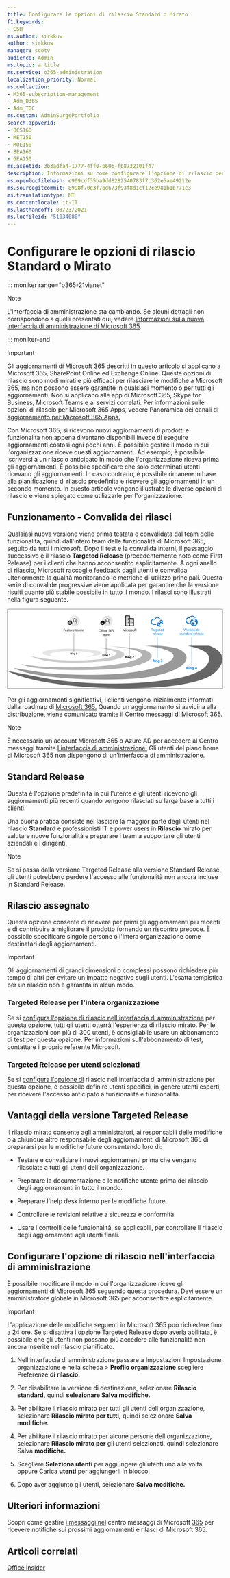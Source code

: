```yaml
---
title: Configurare le opzioni di rilascio Standard o Mirato
f1.keywords:
- CSH
ms.author: sirkkuw
author: sirkkuw
manager: scotv
audience: Admin
ms.topic: article
ms.service: o365-administration
localization_priority: Normal
ms.collection:
- M365-subscription-management
- Adm_O365
- Adm_TOC
ms.custom: AdminSurgePortfolio
search.appverid:
- BCS160
- MET150
- MOE150
- BEA160
- GEA150
ms.assetid: 3b3adfa4-1777-4ff0-b606-fb8732101f47
description: Informazioni su come configurare l'opzione di rilascio per gli aggiornamenti di nuovi prodotti e funzionalità nell'interfaccia di amministrazione di Microsoft 365.
ms.openlocfilehash: e909cdf35ba9dd8282540783f7c362e5ae49212e
ms.sourcegitcommit: 8998f70d3f7bd673f93f8d1cf12ce981b1b771c3
ms.translationtype: MT
ms.contentlocale: it-IT
ms.lasthandoff: 03/23/2021
ms.locfileid: "51034080"
---
```

# <a name="set-up-the-standard-or-targeted-release-options"></a>Configurare le opzioni di rilascio Standard o Mirato

::: moniker range="o365-21vianet"

> [!NOTE]
> L'interfaccia di amministrazione sta cambiando. Se alcuni dettagli non corrispondono a quelli presentati qui, vedere [Informazioni sulla nuova interfaccia di amministrazione di Microsoft 365](../microsoft-365-admin-center-preview.md?preserve-view=true&view=o365-21vianet).

::: moniker-end

> [!IMPORTANT]
> Gli aggiornamenti di Microsoft 365 descritti in questo articolo si applicano a Microsoft 365, SharePoint Online ed Exchange Online. Queste opzioni di rilascio sono modi mirati e più efficaci per rilasciare le modifiche a Microsoft 365, ma non possono essere garantite in qualsiasi momento o per tutti gli aggiornamenti. Non si applicano alle app di Microsoft 365, Skype for Business, Microsoft Teams e ai servizi correlati. Per informazioni sulle opzioni di rilascio per Microsoft 365 Apps, vedere Panoramica dei canali di [aggiornamento per Microsoft 365 Apps.](/deployoffice/overview-update-channels)

Con Microsoft 365, si ricevono nuovi aggiornamenti di prodotti e funzionalità non appena diventano disponibili invece di eseguire aggiornamenti costosi ogni pochi anni. È possibile gestire il modo in cui l'organizzazione riceve questi aggiornamenti. Ad esempio, è possibile iscriversi a un rilascio anticipato in modo che l'organizzazione riceva prima gli aggiornamenti. È possibile specificare che solo determinati utenti ricevano gli aggiornamenti. In caso contrario, è possibile rimanere in base alla pianificazione di rilascio predefinita e ricevere gli aggiornamenti in un secondo momento. In questo articolo vengono illustrate le diverse opzioni di rilascio e viene spiegato come utilizzarle per l'organizzazione.

## <a name="how-it-works---release-validation"></a>Funzionamento - Convalida dei rilasci

Qualsiasi nuova versione viene prima testata e convalidata dal team delle funzionalità, quindi dall'intero team delle funzionalità di Microsoft 365, seguito da tutti i microsoft. Dopo il test e la convalida interni, il passaggio successivo è il rilascio **Targeted Release** (precedentemente noto come First Release) per i clienti che hanno acconsentito esplicitamente. A ogni anello di rilascio, Microsoft raccoglie feedback dagli utenti e convalida ulteriormente la qualità monitorando le metriche di utilizzo principali. Questa serie di convalide progressive viene applicata per garantire che la versione risulti quanto più stabile possibile in tutto il mondo. I rilasci sono illustrati nella figura seguente. 
  
![Rilasciare gli anelli di convalida per Microsoft 365](../../media/73611ed3-2d8c-4e7b-8074-9f03b239f9ed.png)
  
Per gli aggiornamenti significativi, i clienti vengono inizialmente informati dalla roadmap di [Microsoft 365.](https://products.office.com/business/office-365-roadmap) Quando un aggiornamento si avvicina alla distribuzione, viene comunicato tramite il Centro messaggi di [Microsoft 365.](https://admin.microsoft.com/Adminportal/Home?source=applauncher#/MessageCenter)

> [!NOTE]
> È necessario un account Microsoft 365 o Azure AD per accedere al Centro messaggi tramite [l'interfaccia di amministrazione.](/office365/admin/admin-overview/about-the-admin-center) Gli utenti del piano home di Microsoft 365 non dispongono di un'interfaccia di amministrazione.


## <a name="standard-release"></a>Standard Release

Questa è l'opzione predefinita in cui l'utente e gli utenti ricevono gli aggiornamenti più recenti quando vengono rilasciati su larga base a tutti i clienti.
  
Una buona pratica consiste nel lasciare la maggior parte degli utenti nel rilascio **Standard** e professionisti IT e power users in **Rilascio** mirato per valutare nuove funzionalità e preparare i team a supportare gli utenti aziendali e i dirigenti. 
  
> [!NOTE]
> Se si passa dalla versione Targeted Release alla versione Standard Release, gli utenti potrebbero perdere l'accesso alle funzionalità non ancora incluse in Standard Release. 
  
## <a name="targeted-release"></a>Rilascio assegnato

Questa opzione consente di ricevere per primi gli aggiornamenti più recenti e di contribuire a migliorare il prodotto fornendo un riscontro precoce. È possibile specificare singole persone o l'intera organizzazione come destinatari degli aggiornamenti.
  
> [!IMPORTANT]
> Gli aggiornamenti di grandi dimensioni o complessi possono richiedere più tempo di altri per evitare un impatto negativo sugli utenti. L'esatta tempistica per un rilascio non è garantita in alcun modo. 
  
### <a name="targeted-release-for-entire-organization"></a>Targeted Release per l'intera organizzazione

Se si [configura l'opzione di rilascio nell'interfaccia di amministrazione](#set-up-the-release-option-in-the-admin-center) per questa opzione, tutti gli utenti otterrà l'esperienza di rilascio mirato. Per le organizzazioni con più di 300 utenti, è consigliabile usare un abbonamento di test per questa opzione. Per informazioni sull'abbonamento di test, contattare il proprio referente Microsoft. 
  
### <a name="targeted-release-for-selected-users"></a>Targeted Release per utenti selezionati

Se si [configura l'opzione di](#set-up-the-release-option-in-the-admin-center) rilascio nell'interfaccia di amministrazione per questa opzione, è possibile definire utenti specifici, in genere utenti esperti, per ricevere l'accesso anticipato a funzionalità e funzionalità. 
  
## <a name="benefits-of-targeted-release"></a>Vantaggi della versione Targeted Release

Il rilascio mirato consente agli amministratori, ai responsabili delle modifiche o a chiunque altro responsabile degli aggiornamenti di Microsoft 365 di prepararsi per le modifiche future consentendo loro di:
  
- Testare e convalidare i nuovi aggiornamenti prima che vengano rilasciate a tutti gli utenti dell'organizzazione.
    
- Preparare la documentazione e le notifiche utente prima del rilascio degli aggiornamenti in tutto il mondo.
    
- Preparare l'help desk interno per le modifiche future.
    
- Controllare le revisioni relative a sicurezza e conformità.
    
- Usare i controlli delle funzionalità, se applicabili, per controllare il rilascio degli aggiornamenti agli utenti finali.
    
## <a name="set-up-the-release-option-in-the-admin-center"></a>Configurare l'opzione di rilascio nell'interfaccia di amministrazione

È possibile modificare il modo in cui l'organizzazione riceve gli aggiornamenti di Microsoft 365 seguendo questa procedura. Devi essere un amministratore globale in Microsoft 365 per acconsentire esplicitamente.
  
> [!IMPORTANT]
> L'applicazione delle modifiche seguenti in Microsoft 365 può richiedere fino a 24 ore. Se si disattiva l'opzione Targeted Release dopo averla abilitata, è possibile che gli utenti non possano più accedere alle funzionalità non ancora inserite nel rilascio pianificato. 
  
1. Nell'interfaccia di amministrazione passare a Impostazioni Impostazione organizzazione e nella scheda  >   **Profilo organizzazione** scegliere Preferenze **di rilascio.**

5. Per disabilitare la versione di destinazione, selezionare **Rilascio standard,** quindi **selezionare Salva modifiche.** 
    
6. Per abilitare il rilascio mirato per tutti gli utenti dell'organizzazione, selezionare **Rilascio mirato per tutti,** quindi selezionare **Salva modifiche.** 
    
7. Per abilitare il rilascio mirato per alcune persone dell'organizzazione, selezionare **Rilascio mirato per** gli utenti selezionati, quindi selezionare Salva **modifiche.** 
    
8. Scegliere **Seleziona utenti** per aggiungere gli utenti uno alla volta oppure Carica **utenti** per aggiungerli in blocco.
    
9. Dopo aver aggiunto gli utenti, selezionare **Salva modifiche.**


  
## <a name="learn-more"></a>Ulteriori informazioni

Scopri come gestire [i messaggi nel](/office365/admin/manage/message-center) centro messaggi di Microsoft [365](https://admin.microsoft.com/Adminportal/Home?source=applauncher#/MessageCenter) per ricevere notifiche sui prossimi aggiornamenti e rilasci di Microsoft 365.

## <a name="related-articles"></a>Articoli correlati

[Office Insider](https://insider.office.com/join/windows)
